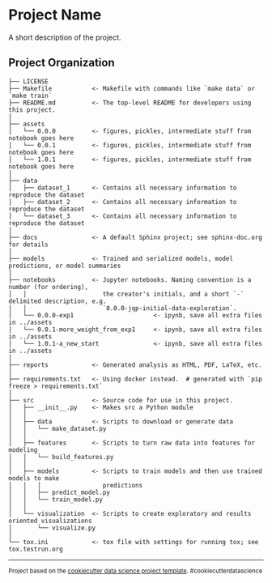 Project Name
==============================

A short description of the project.

Project Organization
------------

    ├── LICENSE
    ├── Makefile           <- Makefile with commands like `make data` or `make train`
    ├── README.md          <- The top-level README for developers using this project.
    │
    ├── assets
    │   └── 0.0.0          <- figures, pickles, intermediate stuff from notebook goes here
    │   └── 0.0.1          <- figures, pickles, intermediate stuff from notebook goes here
    │   └── 1.0.1          <- figures, pickles, intermediate stuff from notebook goes here
    │
    ├── data
    │   ├── dataset_1      <- Contains all necessary information to reproduce the dataset
    │   ├── dataset_2      <- Contains all necessary information to reproduce the dataset
    │   └── dataset_3      <- Contains all necessary information to reproduce the dataset
    │
    ├── docs               <- A default Sphinx project; see sphinx-doc.org for details
    │
    ├── models             <- Trained and serialized models, model predictions, or model summaries
    │
    ├── notebooks          <- Jupyter notebooks. Naming convention is a number (for ordering),
    │   │                     the creator's initials, and a short `-` delimited description, e.g.
    │   │                     `0.0.0-jqp-initial-data-exploration`.
    │   └── 0.0.0-exp1                      <- ipynb, save all extra files in ../assets
    │   └── 0.0.1-more_weight_from_exp1     <- ipynb, save all extra files in ../assets
    │   └── 1.0.1-a_new_start               <- ipynb, save all extra files in ../assets
    │
    ├── reports            <- Generated analysis as HTML, PDF, LaTeX, etc.
    │
    ├── requirements.txt   <- Using docker instead.  # generated with `pip freeze > requirements.txt`
    │
    ├── src                <- Source code for use in this project.
    │   ├── __init__.py    <- Makes src a Python module
    │   │
    │   ├── data           <- Scripts to download or generate data
    │   │   └── make_dataset.py
    │   │
    │   ├── features       <- Scripts to turn raw data into features for modeling
    │   │   └── build_features.py
    │   │
    │   ├── models         <- Scripts to train models and then use trained models to make
    │   │   │                 predictions
    │   │   ├── predict_model.py
    │   │   └── train_model.py
    │   │
    │   └── visualization  <- Scripts to create exploratory and results oriented visualizations
    │       └── visualize.py
    │
    └── tox.ini            <- tox file with settings for running tox; see tox.testrun.org


--------

<p><small>Project based on the <a target="_blank" href="https://drivendata.github.io/cookiecutter-data-science/">cookiecutter data science project template</a>. #cookiecutterdatascience</small></p>

